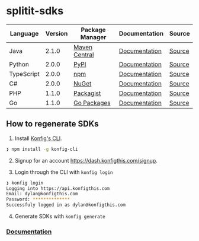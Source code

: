 # splitit-sdks


|Language|Version|Package Manager|Documentation|Source|
|-|-|-|-|-|
|Java|2.1.0|[Maven Central](https://central.sonatype.com/artifact/com.konfigthis/splitit-web-java-sdk/2.1.0)|[Documentation](https://github.com/konfig-dev/splitit-web-sdks/tree/main/java/README.md)|[Source](https://github.com/konfig-dev/splitit-web-sdks/tree/main/java)|
|Python|2.0.0|[PyPI](https://pypi.org/project/splitit-web-python-sdk/2.0.0)|[Documentation](https://github.com/konfig-dev/splitit-web-sdks/tree/main/python/README.md)|[Source](https://github.com/konfig-dev/splitit-web-sdks/tree/main/python)|
|TypeScript|2.0.0|[npm](https://www.npmjs.com/package/splitit-web-typescript-sdk/v/2.0.0)|[Documentation](https://github.com/konfig-dev/splitit-web-sdks/tree/main/typescript/README.md)|[Source](https://github.com/konfig-dev/splitit-web-sdks/tree/main/typescript)|
|C#|2.0.0|[NuGet](https://nuget.org/packages/Splitit.Web.Net/2.0.0)|[Documentation](https://github.com/konfig-dev/splitit-web-sdks/tree/main/csharp/README.md)|[Source](https://github.com/konfig-dev/splitit-web-sdks/tree/main/csharp)|
|PHP|1.1.0|[Packagist](https://packagist.org/packages/konfig/splitit-web-php-sdk)|[Documentation](https://github.com/konfig-dev/splitit-web-php-sdk)|[Source](https://github.com/konfig-dev/splitit-web-php-sdk)|
|Go|1.1.0|[Go Packages](https://pkg.go.dev/github.com/konfig-dev/splitit-web-sdks/go)|[Documentation](https://github.com/konfig-dev/splitit-web-sdks/tree/main/go/README.md)|[Source](https://github.com/konfig-dev/splitit-web-sdks/tree/main/go)|


## How to regenerate SDKs

1. Install [Konfig's CLI](https://www.npmjs.com/package/konfig-cli).

```bash
❯ npm install -g konfig-cli
```

2. Signup for an account https://dash.konfigthis.com/signup.

3. Login through the CLI with `konfig login`

```bash
❯ konfig login
Logging into https://api.konfigthis.com
Email: dylan@konfigthis.com
Password: **************
Successfuly logged in as dylan@konfigthis.com
```

4. Generate SDKs with `konfig generate`

### [Documentation](https://docs.konfigthis.com/)
